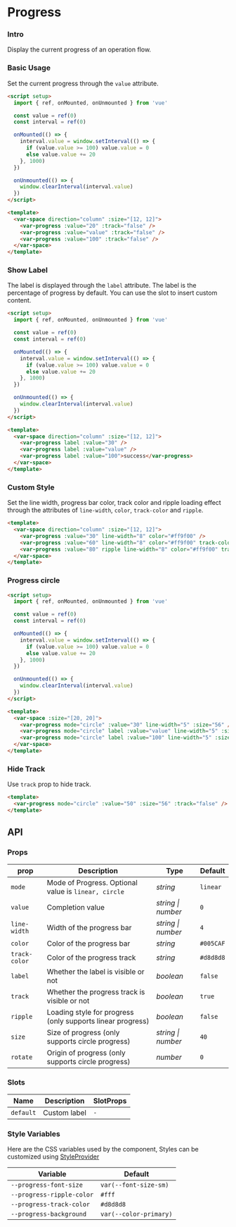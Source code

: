 # Progress

### Intro

Display the current progress of an operation flow.

### Basic Usage

Set the current progress through the `value` attribute.

```html
<script setup>
  import { ref, onMounted, onUnmounted } from 'vue'

  const value = ref(0)
  const interval = ref(0)

  onMounted(() => {
    interval.value = window.setInterval(() => {
      if (value.value >= 100) value.value = 0
      else value.value += 20
    }, 1000)
  })

  onUnmounted(() => {
    window.clearInterval(interval.value)
  })
</script>

<template>
  <var-space direction="column" :size="[12, 12]">
    <var-progress :value="20" :track="false" />
    <var-progress :value="value" :track="false" />
    <var-progress :value="100" :track="false" />
  </var-space>
</template>
```

### Show Label

The label is displayed through the `label` attribute. The label is the percentage of progress by default. You can use the slot to insert custom content.

```html
<script setup>
  import { ref, onMounted, onUnmounted } from 'vue'

  const value = ref(0)
  const interval = ref(0)

  onMounted(() => {
    interval.value = window.setInterval(() => {
      if (value.value >= 100) value.value = 0
      else value.value += 20
    }, 1000)
  })

  onUnmounted(() => {
    window.clearInterval(interval.value)
  })
</script>

<template>
  <var-space direction="column" :size="[12, 12]">
    <var-progress label :value="30" />
    <var-progress label :value="value" />
    <var-progress label :value="100">success</var-progress>
  </var-space>
</template>
```

### Custom Style

Set the line width, progress bar color, track color and ripple loading effect through the attributes of `line-width`, `color`, `track-color` and `ripple`.

```html
<template>
  <var-space direction="column" :size="[12, 12]">
    <var-progress :value="30" line-width="8" color="#ff9f00" />
    <var-progress :value="60" line-width="8" color="#ff9f00" track-color="#f5cb90" />
    <var-progress :value="80" ripple line-width="8" color="#ff9f00" track-color="#f5cb90" />
  </var-space>
</template>
```

### Progress circle

```html
<script setup>
  import { ref, onMounted, onUnmounted } from 'vue'

  const value = ref(0)
  const interval = ref(0)

  onMounted(() => {
    interval.value = window.setInterval(() => {
      if (value.value >= 100) value.value = 0
      else value.value += 20
    }, 1000)
  })

  onUnmounted(() => {
    window.clearInterval(interval.value)
  })
</script>

<template>
  <var-space :size="[20, 20]">
    <var-progress mode="circle" :value="30" line-width="5" :size="56" />
    <var-progress mode="circle" label :value="value" line-width="5" :size="56" />
    <var-progress mode="circle" label :value="100" line-width="5" :size="56" />
  </var-space>
</template>
```

### Hide Track

Use `track` prop to hide track.

```html
<template>
  <var-progress mode="circle" :value="50" :size="56" :track="false" />
</template>
```
## API

### Props

| prop | Description      | Type     | Default  |
| --------- | ---------------- | -------- | -------- |
| `mode` | Mode of Progress. Optional value is `linear, circle` | _string_ | `linear` |
| `value` | Completion value   | _string \| number_ |  `0`  |
| `line-width` | Width of the progress bar  | _string \| number_ | `4` |
| `color` | Color of the progress bar  | _string_  | `#005CAF` |
| `track-color`  | Color of the progress track | _string_   | `#d8d8d8` |
| `label` | Whether the label is visible or not | _boolean_ | `false` |
| `track` | Whether the progress track is visible or not | _boolean_ | `true` |
| `ripple` | Loading style for progress (only supports linear progress) | _boolean_ | `false` |
| `size` | Size of progress (only supports circle progress) | _string \| number_ | `40` |
| `rotate` | Origin of progress (only supports circle progress) | _number_ | `0` |

### Slots

| Name | Description | SlotProps |
| ----- | -------------- | -------- |
| `default` | Custom label | `-` |

### Style Variables
Here are the CSS variables used by the component, Styles can be customized using [StyleProvider](#/en-US/style-provider)

| Variable | Default |
| --- | --- |
| `--progress-font-size` | `var(--font-size-sm)` |
| `--progress-ripple-color` | `#fff` |
| `--progress-track-color` | `#d8d8d8` |
| `--progress-background` | `var(--color-primary)` |